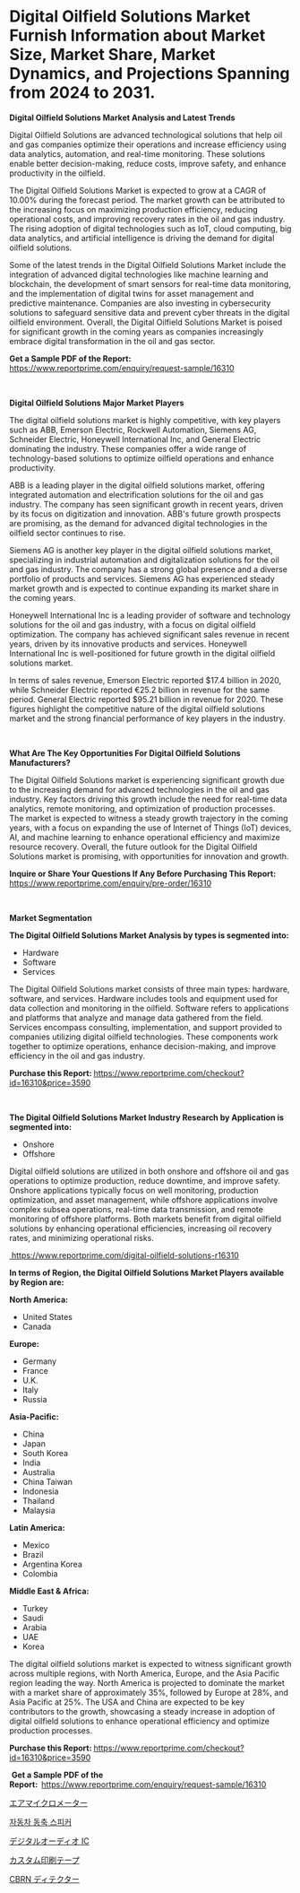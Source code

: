 <p><h1>Digital Oilfield Solutions Market Furnish Information about Market Size, Market Share, Market Dynamics, and Projections Spanning from 2024 to 2031.</h1></p><p><strong>Digital Oilfield Solutions Market Analysis and Latest Trends</strong></p>
<p><p>Digital Oilfield Solutions are advanced technological solutions that help oil and gas companies optimize their operations and increase efficiency using data analytics, automation, and real-time monitoring. These solutions enable better decision-making, reduce costs, improve safety, and enhance productivity in the oilfield.</p><p>The Digital Oilfield Solutions Market is expected to grow at a CAGR of 10.00% during the forecast period. The market growth can be attributed to the increasing focus on maximizing production efficiency, reducing operational costs, and improving recovery rates in the oil and gas industry. The rising adoption of digital technologies such as IoT, cloud computing, big data analytics, and artificial intelligence is driving the demand for digital oilfield solutions.</p><p>Some of the latest trends in the Digital Oilfield Solutions Market include the integration of advanced digital technologies like machine learning and blockchain, the development of smart sensors for real-time data monitoring, and the implementation of digital twins for asset management and predictive maintenance. Companies are also investing in cybersecurity solutions to safeguard sensitive data and prevent cyber threats in the digital oilfield environment. Overall, the Digital Oilfield Solutions Market is poised for significant growth in the coming years as companies increasingly embrace digital transformation in the oil and gas sector.</p></p>
<p><strong>Get a Sample PDF of the Report:&nbsp;</strong> <a href="https://www.reportprime.com/enquiry/request-sample/16310">https://www.reportprime.com/enquiry/request-sample/16310</a></p>
<p>&nbsp;</p>
<p><strong>Digital Oilfield Solutions Major Market Players</strong></p>
<p><p>The digital oilfield solutions market is highly competitive, with key players such as ABB, Emerson Electric, Rockwell Automation, Siemens AG, Schneider Electric, Honeywell International Inc, and General Electric dominating the industry. These companies offer a wide range of technology-based solutions to optimize oilfield operations and enhance productivity.</p><p>ABB is a leading player in the digital oilfield solutions market, offering integrated automation and electrification solutions for the oil and gas industry. The company has seen significant growth in recent years, driven by its focus on digitization and innovation. ABB's future growth prospects are promising, as the demand for advanced digital technologies in the oilfield sector continues to rise.</p><p>Siemens AG is another key player in the digital oilfield solutions market, specializing in industrial automation and digitalization solutions for the oil and gas industry. The company has a strong global presence and a diverse portfolio of products and services. Siemens AG has experienced steady market growth and is expected to continue expanding its market share in the coming years.</p><p>Honeywell International Inc is a leading provider of software and technology solutions for the oil and gas industry, with a focus on digital oilfield optimization. The company has achieved significant sales revenue in recent years, driven by its innovative products and services. Honeywell International Inc is well-positioned for future growth in the digital oilfield solutions market.</p><p>In terms of sales revenue, Emerson Electric reported $17.4 billion in 2020, while Schneider Electric reported €25.2 billion in revenue for the same period. General Electric reported $95.21 billion in revenue for 2020. These figures highlight the competitive nature of the digital oilfield solutions market and the strong financial performance of key players in the industry.</p></p>
<p>&nbsp;</p>
<p><strong>What Are The Key Opportunities For Digital Oilfield Solutions Manufacturers?</strong></p>
<p><p>The Digital Oilfield Solutions market is experiencing significant growth due to the increasing demand for advanced technologies in the oil and gas industry. Key factors driving this growth include the need for real-time data analytics, remote monitoring, and optimization of production processes. The market is expected to witness a steady growth trajectory in the coming years, with a focus on expanding the use of Internet of Things (IoT) devices, AI, and machine learning to enhance operational efficiency and maximize resource recovery. Overall, the future outlook for the Digital Oilfield Solutions market is promising, with opportunities for innovation and growth.</p></p>
<p><strong>Inquire or Share Your Questions If Any Before Purchasing This Report:</strong> <a href="https://www.reportprime.com/enquiry/pre-order/16310">https://www.reportprime.com/enquiry/pre-order/16310</a></p>
<p>&nbsp;</p>
<p><strong>Market Segmentation</strong></p>
<p><strong>The Digital Oilfield Solutions Market Analysis by types is segmented into:</strong></p>
<p><ul><li>Hardware</li><li>Software</li><li>Services</li></ul></p>
<p><p>The Digital Oilfield Solutions market consists of three main types: hardware, software, and services. Hardware includes tools and equipment used for data collection and monitoring in the oilfield. Software refers to applications and platforms that analyze and manage data gathered from the field. Services encompass consulting, implementation, and support provided to companies utilizing digital oilfield technologies. These components work together to optimize operations, enhance decision-making, and improve efficiency in the oil and gas industry.</p></p>
<p><strong>Purchase this Report:&nbsp;</strong><a href="https://www.reportprime.com/checkout?id=16310&price=3590">https://www.reportprime.com/checkout?id=16310&price=3590</a></p>
<p>&nbsp;</p>
<p><strong>The Digital Oilfield Solutions Market Industry Research by Application is segmented into:</strong></p>
<p><ul><li>Onshore</li><li>Offshore</li></ul></p>
<p><p>Digital oilfield solutions are utilized in both onshore and offshore oil and gas operations to optimize production, reduce downtime, and improve safety. Onshore applications typically focus on well monitoring, production optimization, and asset management, while offshore applications involve complex subsea operations, real-time data transmission, and remote monitoring of offshore platforms. Both markets benefit from digital oilfield solutions by enhancing operational efficiencies, increasing oil recovery rates, and minimizing operational risks.</p></p>
<p><a href="https://www.reportprime.com/digital-oilfield-solutions-r16310">&nbsp;https://www.reportprime.com/digital-oilfield-solutions-r16310</a></p>
<p><strong>In terms of Region, the Digital Oilfield Solutions Market Players available by Region are:</strong></p>
<p>
    <p> <strong> North America: </strong>
        <ul>
            <li>United States</li>
            <li>Canada</li>
        </ul>
        </p> 
    <p> <strong> Europe: </strong>
        <ul>
            <li>Germany</li>
            <li>France</li>
            <li>U.K.</li>
            <li>Italy</li>
            <li>Russia</li>
        </ul>
        </p> 
    <p> <strong> Asia-Pacific: </strong>
        <ul>
            <li>China</li>
            <li>Japan</li>
            <li>South Korea</li>
            <li>India</li>
            <li>Australia</li>
            <li>China Taiwan</li>
            <li>Indonesia</li>
            <li>Thailand</li>
            <li>Malaysia</li>
        </ul>
        </p> 
    <p> <strong> Latin America: </strong>
        <ul>
            <li>Mexico</li>
            <li>Brazil</li>
            <li>Argentina Korea</li>
            <li>Colombia</li>
        </ul>
        </p> 
    <p> <strong> Middle East & Africa: </strong>
        <ul>
            <li>Turkey</li>
            <li>Saudi</li>
            <li>Arabia</li>
            <li>UAE</li>
            <li>Korea</li>
        </ul>
    </p>
    </p>
<p><p>The digital oilfield solutions market is expected to witness significant growth across multiple regions, with North America, Europe, and the Asia Pacific region leading the way. North America is projected to dominate the market with a market share of approximately 35%, followed by Europe at 28%, and Asia Pacific at 25%. The USA and China are expected to be key contributors to the growth, showcasing a steady increase in adoption of digital oilfield solutions to enhance operational efficiency and optimize production processes.</p></p>
<p><strong>Purchase this Report: </strong><a href="https://www.reportprime.com/checkout?id=16310&price=3590">https://www.reportprime.com/checkout?id=16310&price=3590</a></p>
<p>&nbsp;<strong>Get a Sample PDF of the Report:&nbsp;&nbsp;</strong><a href="https://www.reportprime.com/enquiry/request-sample/16310">https://www.reportprime.com/enquiry/request-sample/16310</a></p>
<p><strong></strong></p>
<p><p><a href="https://github.com/ppmazlotr77499/Market-Research-Report-List-1/blob/main/676212726266.md">エアマイクロメーター</a></p><p><a href="https://medium.com/@gummibear5656757/2024%EB%85%84%EB%B6%80%ED%84%B0-2031%EB%85%84%EA%B9%8C%EC%A7%80-%EA%B8%B0%EA%B0%84-%EB%8F%99%EC%95%88%EC%9D%98-%EC%9E%90%EB%8F%99%EC%B0%A8-%EC%BD%94%EC%95%84%EC%8B%A4-%EC%8A%A4%ED%94%BC%EC%BB%A4-%EC%8B%9C%EC%9E%A5-%EB%B6%84%EC%84%9D-%EB%B0%8F-%EA%B7%9C%EB%AA%A8-%EC%98%88%EC%B8%A1-758a16ce3f3d">자동차 동축 스피커</a></p><p><a href="https://medium.com/@marcosoenrt565736/%E3%83%87%E3%82%B8%E3%82%BF%E3%83%AB%E3%82%AA%E3%83%BC%E3%83%87%E3%82%A3%E3%82%AAic%E5%B8%82%E5%A0%B4%E3%81%AE%E5%88%86%E6%9E%90-%E3%82%B0%E3%83%AD%E3%83%BC%E3%83%90%E3%83%AB%E7%94%A3%E6%A5%AD%E8%A6%96%E7%82%B9%E3%81%A8%E4%BA%88%E6%B8%AC-2024%E5%B9%B4%E3%81%8B%E3%82%892031%E5%B9%B4-fbb1dff4081d">デジタルオーディオ IC</a></p><p><a href="https://medium.com/@desekay3566/%E3%82%AB%E3%82%B9%E3%82%BF%E3%83%A0%E5%8D%B0%E5%88%B7%E3%83%86%E3%83%BC%E3%83%97%E3%81%AE%E5%B8%82%E5%A0%B4%E5%88%86%E6%9E%90-%E3%81%9D%E3%81%AEcagr-%E5%B9%B4%E5%B9%B3%E5%9D%87%E6%88%90%E9%95%B7%E7%8E%87-%E5%B8%82%E5%A0%B4%E3%82%BB%E3%82%B0%E3%83%A1%E3%83%B3%E3%83%86%E3%83%BC%E3%82%B7%E3%83%A7%E3%83%B3-%E3%81%8A%E3%82%88%E3%81%B3%E3%82%B0%E3%83%AD%E3%83%BC%E3%83%90%E3%83%AB%E7%94%A3%E6%A5%AD%E6%A6%82%E8%A6%81-d5fae26eac85">カスタム印刷テープ</a></p><p><a href="https://github.com/joaejkdzgyljvo6/Market-Research-Report-List-1/blob/main/880160126267.md">CBRN ディテクター</a></p></p>